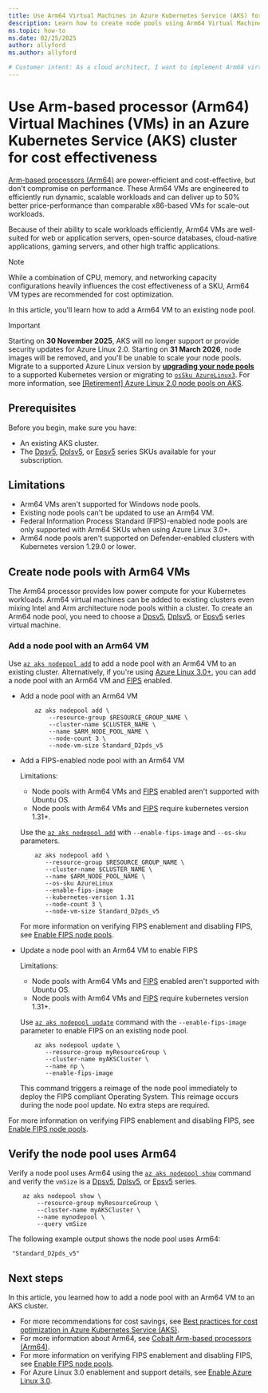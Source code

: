 ```yaml
---
title: Use Arm64 Virtual Machines in Azure Kubernetes Service (AKS) for cost effectiveness
description: Learn how to create node pools using Arm64 Virtual Machines with Azure Kubernetes Service (AKS) for cost effectiveness.
ms.topic: how-to
ms.date: 02/25/2025
author: allyford
ms.author: allyford

# Customer intent: As a cloud architect, I want to implement Arm64 virtual machines in an existing Kubernetes cluster, so that I can optimize costs while maintaining performance for scalable workloads.
---
```


# Use Arm-based processor (Arm64) Virtual Machines (VMs) in an Azure Kubernetes Service (AKS) cluster for cost effectiveness

[Arm-based processors (Arm64)][cobalt-arm64-vm] are power-efficient and cost-effective, but don't compromise on performance. These Arm64 VMs are engineered to efficiently run dynamic, scalable workloads and can deliver up to 50% better price-performance than comparable x86-based VMs for scale-out workloads.

Because of their ability to scale workloads efficiently, Arm64 VMs are well-suited for web or application servers, open-source databases, cloud-native applications, gaming servers, and other high traffic applications.

>[!NOTE]
>While a combination of CPU, memory, and networking capacity configurations heavily influences the cost effectiveness of a SKU, Arm64 VM types are recommended for cost optimization.

In this article, you'll learn how to add a Arm64 VM to an existing node pool.

> [!IMPORTANT]
> Starting on **30 November 2025**, AKS will no longer support or provide security updates for Azure Linux 2.0. Starting on **31 March 2026**, node images will be removed, and you'll be unable to scale your node pools. Migrate to a supported Azure Linux version by [**upgrading your node pools**](/azure/aks/upgrade-aks-cluster) to a supported Kubernetes version or migrating to [`osSku AzureLinux3`](/azure/aks/upgrade-os-version). For more information, see [[Retirement] Azure Linux 2.0 node pools on AKS](https://github.com/Azure/AKS/issues/4988).

## Prerequisites

Before you begin, make sure you have:

- An existing AKS cluster.
- The [Dpsv5][arm-sku-vm1], [Dplsv5][arm-sku-vm2], or [Epsv5][arm-sku-vm3] series SKUs available for your subscription.

## Limitations
- Arm64 VMs aren't supported for Windows node pools.
- Existing node pools can't be updated to use an Arm64 VM.
- Federal Information Process Standard (FIPS)-enabled node pools are only supported with Arm64 SKUs when using Azure Linux 3.0+.
- Arm64 node pools aren't supported on Defender-enabled clusters with Kubernetes version 1.29.0 or lower.

## Create node pools with Arm64 VMs

The Arm64 processor provides low power compute for your Kubernetes workloads. Arm64 virtual machines can be added to existing clusters even mixing Intel and Arm architecture node pools within a cluster. To create an Arm64 node pool, you need to choose a [Dpsv5][arm-sku-vm1], [Dplsv5][arm-sku-vm2], or [Epsv5][arm-sku-vm3] series virtual machine.

### Add a node pool with an Arm64 VM

Use [`az aks nodepool add`][az-aks-nodepool-add] to add a node pool with an Arm64 VM to an existing cluster. Alternatively, if you're using [Azure Linux 3.0+][azure-linux-3.0], you can add a node pool with an Arm64 VM and [FIPS](./enable-fips-nodes.md) enabled.

- Add a node pool with an Arm64 VM

    ```azurecli-interactive
        az aks nodepool add \
            --resource-group $RESOURCE_GROUP_NAME \
            --cluster-name $CLUSTER_NAME \
            --name $ARM_NODE_POOL_NAME \
            --node-count 3 \
            --node-vm-size Standard_D2pds_v5
    ```
- Add a FIPS-enabled node pool with an Arm64 VM

   Limitations: 
   
    - Node pools with Arm64 VMs and [FIPS](./enable-fips-nodes.md) enabled aren't supported with Ubuntu OS.
    - Node pools with Arm64 VMs and [FIPS](./enable-fips-nodes.md) require kubernetes version 1.31+.

   Use the [`az aks nodepool add`][az-aks-nodepool-add] with `--enable-fips-image` and `--os-sku` parameters.

    ```azurecli-interactive
        az aks nodepool add \
           --resource-group $RESOURCE_GROUP_NAME \
           --cluster-name $CLUSTER_NAME \
           --name $ARM_NODE_POOL_NAME \
           --os-sku AzureLinux
           --enable-fips-image
           --kubernetes-version 1.31
           --node-count 3 \
           --node-vm-size Standard_D2pds_v5
    ```
   For more information on verifying FIPS enablement and disabling FIPS, see [Enable FIPS node pools](./enable-fips-nodes.md).

- Update a node pool with an Arm64 VM to enable FIPS

   Limitations: 
   
    - Node pools with Arm64 VMs and [FIPS](./enable-fips-nodes.md) enabled aren't supported with Ubuntu OS.
    - Node pools with Arm64 VMs and [FIPS](./enable-fips-nodes.md) require kubernetes version 1.31+.

   Use [`az aks nodepool update`][az-aks-nodepool-update] command with the `--enable-fips-image` parameter to enable FIPS on an existing node pool.

    ```azurecli-interactive
        az aks nodepool update \
           --resource-group myResourceGroup \
           --cluster-name myAKSCluster \
           --name np \
           --enable-fips-image
    ```

   This command triggers a reimage of the node pool immediately to deploy the FIPS compliant Operating System. This reimage occurs during the node pool update. No extra steps are required.

For more information on verifying FIPS enablement and disabling FIPS, see [Enable FIPS node pools](./enable-fips-nodes.md).

## Verify the node pool uses Arm64

Verify a node pool uses Arm64 using the [`az aks nodepool show`][az-aks-nodepool-show] command and verify the `vmSize` is a [Dpsv5][arm-sku-vm1], [Dplsv5][arm-sku-vm2], or [Epsv5][arm-sku-vm3] series.

 ```azurecli-interactive
     az aks nodepool show \
         --resource-group myResourceGroup \
         --cluster-name myAKSCluster \
         --name mynodepool \
         --query vmSize
```

The following example output shows the node pool uses Arm64:

```output
 "Standard_D2pds_v5"
```

## Next steps

In this article, you learned how to add a node pool with an Arm64 VM to an AKS cluster. 
- For more recommendations for cost savings, see [Best practices for cost optimization in Azure Kubernetes Service (AKS)](./best-practices-cost.md).
- For more information about Arm64, see [Cobalt Arm-based processors (Arm64)][cobalt-arm64-vm].
- For more information on verifying FIPS enablement and disabling FIPS, see [Enable FIPS node pools](./enable-fips-nodes.md).
- For Azure Linux 3.0 enablement and support details, see [Enable Azure Linux 3.0][azure-linux-3.0].

<!-- LINKS - Internal -->
[arm-sku-vm1]: /azure/virtual-machines/dpsv5-dpdsv5-series
[arm-sku-vm2]: /azure/virtual-machines/dplsv5-dpldsv5-series
[arm-sku-vm3]: /azure/virtual-machines/epsv5-epdsv5-series
[az-aks-nodepool-add]: /cli/azure/aks/nodepool#az_aks_nodepool_add
[az-aks-nodepool-show]: /cli/azure/aks/nodepool#az_aks_nodepool_show
[az-aks-nodepool-delete]: /cli/azure/aks/nodepool#az_aks_nodepool_delete
[az-aks-nodepool-update]: /cli/azure/aks#az-aks-update
[azure-linux-3.0]: /azure/azure-linux/how-to-enable-azure-linux-3
[cobalt-arm64-vm]: /azure/virtual-machines/sizes/cobalt-overview


